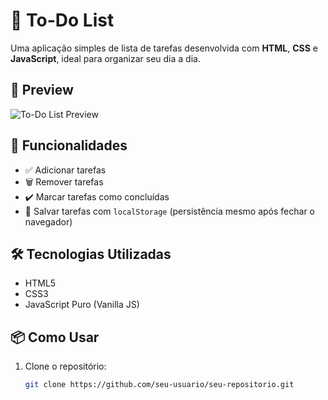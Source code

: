 # 📝 To-Do List

Uma aplicação simples de lista de tarefas desenvolvida com **HTML**, **CSS** e **JavaScript**, ideal para organizar seu dia a dia.

## 📸 Preview

<!-- Adicione uma imagem ou GIF da sua aplicação -->
![To-Do List Preview](link-da-imagem-ou-gif-aqui)

## 🚀 Funcionalidades

- ✅ Adicionar tarefas
- 🗑️ Remover tarefas
- ✔️ Marcar tarefas como concluídas
- 💾 Salvar tarefas com `localStorage` (persistência mesmo após fechar o navegador)

## 🛠️ Tecnologias Utilizadas

- HTML5
- CSS3
- JavaScript Puro (Vanilla JS)

## 📦 Como Usar

1. Clone o repositório:
   ```bash
   git clone https://github.com/seu-usuario/seu-repositorio.git

